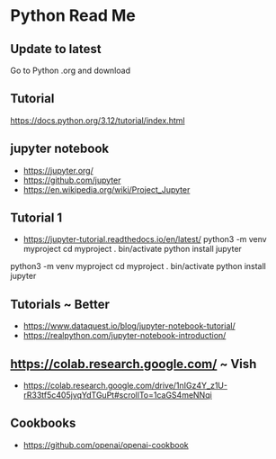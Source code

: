 # Python Read Me


## Update to latest

Go to Python .org and download

## Tutorial

https://docs.python.org/3.12/tutorial/index.html

## jupyter notebook

* https://jupyter.org/
* https://github.com/jupyter
* https://en.wikipedia.org/wiki/Project_Jupyter

## Tutorial 1

* https://jupyter-tutorial.readthedocs.io/en/latest/
python3 -m venv myproject
cd myproject
. bin/activate
python install jupyter

python3 -m venv myproject
cd myproject
. bin/activate
python install jupyter

## Tutorials ~ Better

* https://www.dataquest.io/blog/jupyter-notebook-tutorial/
* https://realpython.com/jupyter-notebook-introduction/

## https://colab.research.google.com/ ~ Vish

* https://colab.research.google.com/drive/1nIGz4Y_z1U-rR33tf5c405jvqYdTGuPt#scrollTo=1caGS4meNNqi


## Cookbooks

* https://github.com/openai/openai-cookbook

